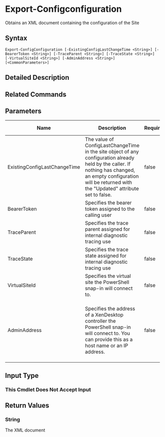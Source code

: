 ﻿
# Export-Configconfiguration
Obtains an XML document containing the configuration of the Site
## Syntax

```
Export-ConfigConfiguration [-ExistingConfigLastChangeTime <String>] [-BearerToken <String>] [-TraceParent <String>] [-TraceState <String>] [-VirtualSiteId <String>] [-AdminAddress <String>] [<CommonParameters>]
```

## Detailed Description



## Related Commands

## Parameters
| Name   | Description | Required? | Pipeline Input | Default Value |
| --- | --- | --- | --- | --- |
| ExistingConfigLastChangeTime | The value of ConfigLastChangeTime in the site object of any configuration already held by the caller. If nothing has changed, an empty configuration will be returned with the "Updated" attribute set to false. | false | false | \$null |
| BearerToken | Specifies the bearer token assigned to the calling user | false | false |  |
| TraceParent | Specifies the trace parent assigned for internal diagnostic tracing use | false | false |  |
| TraceState | Specifies the trace state assigned for internal diagnostic tracing use | false | false |  |
| VirtualSiteId | Specifies the virtual site the PowerShell snap-in will connect to. | false | false |  |
| AdminAddress | Specifies the address of a XenDesktop controller the PowerShell snap-in will connect to. You can provide this as a host name or an IP address. | false | false | Localhost. Once a value is provided by any cmdlet, this value becomes the default. |

## Input Type

### This Cmdlet Does Not Accept Input

## Return Values

### String
The XML document
